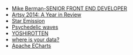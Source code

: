  - [Mike Berman-SENIOR FRONT END DEVELOPER][1]
 - [Artsy 2014: A Year in Review][2]
 - [Star Emission][3]
 - [Psychedelic waves][4]
 - [YOSHIROTTEN][5]
 - [where is your data?][6]
 - [Apache ECharts][7]


  [1]: https://berman.xyz/
  [2]: http://2014.artsy.net/
  [3]: https://wangyasai.github.io/Stars-Emmision/
  [4]: https://codepen.io/Yakudoo/full/rJjOJx
  [5]: http://www.yoshirotten.com/
  [6]: https://nextcloud.com/yourdata/
  [7]: https://echarts.apache.org/zh/index.html
